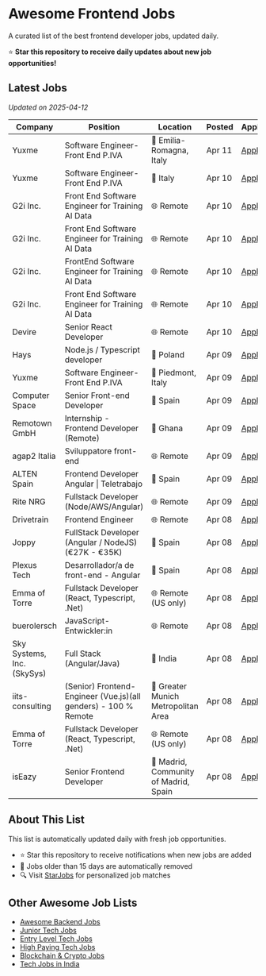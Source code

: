# Awesome Frontend Jobs

A curated list of the best frontend developer jobs, updated daily.

⭐ **Star this repository to receive daily updates about new job opportunities!**

## Latest Jobs

*Updated on 2025-04-12*

| Company | Position | Location | Posted | Apply |
| ------- | -------- | -------- | ------ | ------ |
| Yuxme | Software Engineer-Front End P.IVA | 📍 Emilia-Romagna, Italy | Apr 11 | [Apply](https://starjobs.dev/jobs/61b23e8ddb16476695b025b9aaab544d?utm=github) |
| Yuxme | Software Engineer-Front End P.IVA | 📍 Italy | Apr 10 | [Apply](https://starjobs.dev/jobs/3f56619cc9bb42ba8ad38d0a020da1d1?utm=github) |
| G2i Inc. | Front End Software Engineer for Training AI Data | 🌐 Remote | Apr 10 | [Apply](https://starjobs.dev/jobs/13736e73fc664c20904a1d7cd01cca08?utm=github) |
| G2i Inc. | Front End Software Engineer for Training AI Data | 🌐 Remote | Apr 10 | [Apply](https://starjobs.dev/jobs/8f0a362dc108499c9dac9486e4ab89d0?utm=github) |
| G2i Inc. | FrontEnd Software Engineer for Training AI Data | 🌐 Remote | Apr 10 | [Apply](https://starjobs.dev/jobs/9dcc19f9c1704b538ed1152bbcf76522?utm=github) |
| G2i Inc. | Front End Software Engineer for Training AI Data | 🌐 Remote | Apr 10 | [Apply](https://starjobs.dev/jobs/c4a831d503c8485fa4d6256dde0d2292?utm=github) |
| Devire | Senior React Developer | 🌐 Remote | Apr 10 | [Apply](https://starjobs.dev/jobs/e9b018dbe5c048d391565099bbad6ef8?utm=github) |
| Hays | Node.js / Typescript developer | 📍 Poland | Apr 09 | [Apply](https://starjobs.dev/jobs/3e73d4342aaf49dc8c26fb4ec62b068f?utm=github) |
| Yuxme | Software Engineer-Front End P.IVA | 📍 Piedmont, Italy | Apr 09 | [Apply](https://starjobs.dev/jobs/46f3a5cb63724533a274f747f617af18?utm=github) |
| Computer Space | Senior Front-end Developer | 📍 Spain | Apr 09 | [Apply](https://starjobs.dev/jobs/6fb17e4dc65c48e99352c1b99e6e0178?utm=github) |
| Remotown GmbH | Internship - Frontend Developer (Remote) | 📍 Ghana | Apr 09 | [Apply](https://starjobs.dev/jobs/beb3b9e72d5046cc9a393958577e1e46?utm=github) |
| agap2 Italia | Sviluppatore front-end | 🌐 Remote | Apr 09 | [Apply](https://starjobs.dev/jobs/c0aa5fba93cf4fe2b9da65b891fe9719?utm=github) |
| ALTEN Spain | Frontend Developer Angular \| Teletrabajo | 📍 Spain | Apr 09 | [Apply](https://starjobs.dev/jobs/c25ca26ff4ef4f3cbfcce4e37ce38130?utm=github) |
| Rite NRG | Fullstack Developer (Node/AWS/Angular) | 🌐 Remote | Apr 09 | [Apply](https://starjobs.dev/jobs/f6b25517508c43e3ba26978f3df10bc5?utm=github) |
| Drivetrain | Frontend Engineer | 🌐 Remote | Apr 08 | [Apply](https://starjobs.dev/jobs/552ac0d9c49d47509301375b86d88eec?utm=github) |
| Joppy | FullStack Developer (Angular / NodeJS) (€27K - €35K) | 📍 Spain | Apr 08 | [Apply](https://starjobs.dev/jobs/9e78409d0e194ed0a8071a40a5031578?utm=github) |
| Plexus Tech | Desarrollador/a de front-end - Angular | 📍 Spain | Apr 08 | [Apply](https://starjobs.dev/jobs/102bc936ac484dde8c0ac68ba8a85fbd?utm=github) |
| Emma of Torre | Fullstack Developer (React, Typescript, .Net) | 🌐 Remote (US only) | Apr 08 | [Apply](https://starjobs.dev/jobs/55d2750fa22848c5829800a4f5f18be2?utm=github) |
| buerolersch | JavaScript-Entwickler:in | 🌐 Remote | Apr 08 | [Apply](https://starjobs.dev/jobs/582152e50e5f47168242bda5fa8533aa?utm=github) |
| Sky Systems, Inc. (SkySys) | Full Stack (Angular/Java) | 📍 India | Apr 08 | [Apply](https://starjobs.dev/jobs/77a38c63c88c458fa39fe502cfecf141?utm=github) |
| iits-consulting | (Senior) Frontend-Engineer (Vue.js)(all genders) - 100 % Remote | 📍 Greater Munich Metropolitan Area | Apr 08 | [Apply](https://starjobs.dev/jobs/d015c6c14b414303b852b3a9afb4c80b?utm=github) |
| Emma of Torre | Fullstack Developer (React, Typescript, .Net) | 🌐 Remote (US only) | Apr 08 | [Apply](https://starjobs.dev/jobs/eaf89d784c7a4b8abb90464b3fe3637a?utm=github) |
| isEazy | Senior Frontend Developer | 📍 Madrid, Community of Madrid, Spain | Apr 08 | [Apply](https://starjobs.dev/jobs/eefeacb1e52f49ca89e42d395c0e4daf?utm=github) |


## About This List

This list is automatically updated daily with fresh job opportunities.

* ⭐ Star this repository to receive notifications when new jobs are added
* 🔄 Jobs older than 15 days are automatically removed
* 🔍 Visit [StarJobs](https://starjobs.dev?utm=github) for personalized job matches

## Other Awesome Job Lists

* [Awesome Backend Jobs](https://github.com/bansalnagesh/awesome-backend-jobs)
* [Junior Tech Jobs](https://github.com/bansalnagesh/junior-tech-jobs)
* [Entry Level Tech Jobs](https://github.com/bansalnagesh/entry-level-tech-jobs)
* [High Paying Tech Jobs](https://github.com/bansalnagesh/high-paying-tech-jobs)
* [Blockchain & Crypto Jobs](https://github.com/bansalnagesh/blockchain-crypto-jobs)
* [Tech Jobs in India](https://github.com/bansalnagesh/tech-jobs-india)

